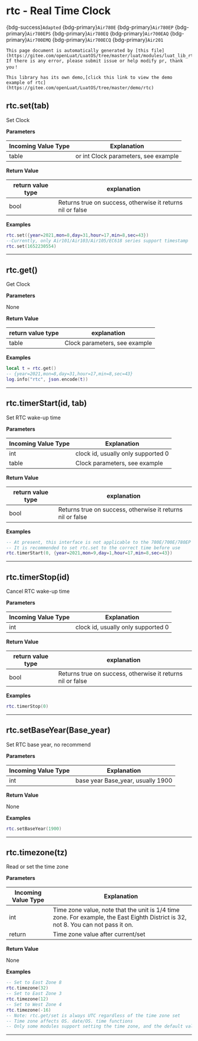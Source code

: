 # rtc - Real Time Clock

{bdg-success}`Adapted` {bdg-primary}`Air780E` {bdg-primary}`Air780EP` {bdg-primary}`Air780EPS` {bdg-primary}`Air780EQ` {bdg-primary}`Air700EAQ` {bdg-primary}`Air700EMQ` {bdg-primary}`Air700ECQ` {bdg-primary}`Air201`

```{note}
This page document is automatically generated by [this file](https://gitee.com/openLuat/LuatOS/tree/master/luat/modules/luat_lib_rtc.c). If there is any error, please submit issue or help modify pr, thank you！
```

```{tip}
This library has its own demo,[click this link to view the demo example of rtc](https://gitee.com/openLuat/LuatOS/tree/master/demo/rtc)
```

## rtc.set(tab)



Set Clock

**Parameters**

|Incoming Value Type | Explanation|
|-|-|
|table|or int Clock parameters, see example|

**Return Value**

|return value type | explanation|
|-|-|
|bool|Returns true on success, otherwise it returns nil or false|

**Examples**

```lua
rtc.set({year=2021,mon=8,day=31,hour=17,min=8,sec=43})
--Currently, only Air101/Air103/Air105/EC618 series support timestamp
rtc.set(1652230554)

```

---

## rtc.get()



Get Clock

**Parameters**

None

**Return Value**

|return value type | explanation|
|-|-|
|table|Clock parameters, see example|

**Examples**

```lua
local t = rtc.get()
-- {year=2021,mon=8,day=31,hour=17,min=8,sec=43}
log.info("rtc", json.encode(t))

```

---

## rtc.timerStart(id, tab)



Set RTC wake-up time

**Parameters**

|Incoming Value Type | Explanation|
|-|-|
|int|clock id, usually only supported 0|
|table|Clock parameters, see example|

**Return Value**

|return value type | explanation|
|-|-|
|bool|Returns true on success, otherwise it returns nil or false|

**Examples**

```lua
-- At present, this interface is not applicable to the 780E/700E/780EP series of core-shifting modules, and can be used when regular wake-up is required.pm.dtimerStart()
-- It is recommended to set rtc.set to the correct time before use
rtc.timerStart(0, {year=2021,mon=9,day=1,hour=17,min=8,sec=43})

```

---

## rtc.timerStop(id)



Cancel RTC wake-up time

**Parameters**

|Incoming Value Type | Explanation|
|-|-|
|int|clock id, usually only supported 0|

**Return Value**

|return value type | explanation|
|-|-|
|bool|Returns true on success, otherwise it returns nil or false|

**Examples**

```lua
rtc.timerStop(0)

```

---

## rtc.setBaseYear(Base_year)



Set RTC base year, no recommend

**Parameters**

|Incoming Value Type | Explanation|
|-|-|
|int|base year Base_year, usually 1900|

**Return Value**

None

**Examples**

```lua
rtc.setBaseYear(1900)

```

---

## rtc.timezone(tz)



Read or set the time zone

**Parameters**

|Incoming Value Type | Explanation|
|-|-|
|int|Time zone value, note that the unit is 1/4 time zone. For example, the East Eighth District is 32, not 8. You can not pass it on.|
|return|Time zone value after current/set|

**Return Value**

None

**Examples**

```lua
-- Set to East Zone 8
rtc.timezone(32)
-- Set to East Zone 3
rtc.timezone(12)
-- Set to West Zone 4
rtc.timezone(-16)
-- Note: rtc.get/set is always UTC regardless of the time zone set
-- Time zone affects OS. date/OS. time functions
-- Only some modules support setting the time zone, and the default value is generally 32, that is, the eighth district in the east.

```

---

